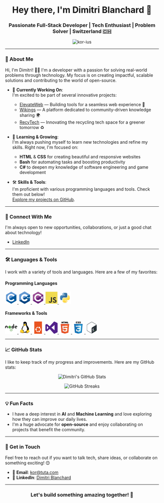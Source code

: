 <h1 align="center">Hey there, I'm Dimitri Blanchard 👋</h1>
<h3 align="center">Passionate Full-Stack Developer | Tech Enthusiast | Problem Solver | Switzerland 🇨🇭</h3>

<p align="center">
  <img src="https://komarev.com/ghpvc/?username=kor-ius&label=Profile%20views&color=0e75b6&style=flat" alt="kor-ius" />
</p>

---

### 🚀 About Me

Hi, I'm Dimitri! 👨‍💻 I'm a developer with a passion for solving real-world problems through technology. My focus is on creating impactful, scalable solutions and contributing to the world of open-source.

- 🔭 **Currently Working On**:  
  I'm excited to be part of several innovative projects:  
  - [ElevateWeb](https://elevateweb.ch/) — Building tools for a seamless web experience 🚀  
  - [Wikings](https://wikings.org/) — A platform dedicated to community-driven knowledge sharing 🌍  
  - [RecyTech](https://recytech.me/) — Innovating the recycling tech space for a greener tomorrow ♻️

- 🌱 **Learning & Growing**:  
  I'm always pushing myself to learn new technologies and refine my skills. Right now, I'm focused on:  
  - **HTML** & **CSS** for creating beautiful and responsive websites  
  - **Bash** for automating tasks and boosting productivity  
  - **C#** to deepen my knowledge of software engineering and game development

- 🛠️ **Skills & Tools**:  
  I'm proficient with various programming languages and tools. Check them out below!  
  [Explore my projects on GitHub](https://github.com/Dimitri-Blanchard).

---

### 📱 Connect With Me

I'm always open to new opportunities, collaborations, or just a good chat about technology!

- [LinkedIn](https://www.linkedin.com/in/dimitri-blanchard-624695335/)  

---

### 🛠️ Languages & Tools

I work with a variety of tools and languages. Here are a few of my favorites:

#### **Programming Languages**  

<p align="left">
  <a href="https://www.cprogramming.com/" target="_blank" rel="noreferrer">
    <img src="https://raw.githubusercontent.com/devicons/devicon/master/icons/c/c-original.svg" alt="C" width="40" height="40"/>
  </a>
  <a href="https://www.w3schools.com/cpp/" target="_blank" rel="noreferrer">
    <img src="https://raw.githubusercontent.com/devicons/devicon/master/icons/cplusplus/cplusplus-original.svg" alt="C++" width="40" height="40"/>
  </a>
  <a href="https://www.w3schools.com/cs/" target="_blank" rel="noreferrer">
    <img src="https://raw.githubusercontent.com/devicons/devicon/master/icons/csharp/csharp-original.svg" alt="C#" width="40" height="40"/>
  </a>
  <a href="https://developer.mozilla.org/en-US/docs/Web/JavaScript" target="_blank" rel="noreferrer">
    <img src="https://raw.githubusercontent.com/devicons/devicon/master/icons/javascript/javascript-original.svg" alt="JavaScript" width="40" height="40"/>
  </a>
  <a href="https://www.python.org" target="_blank" rel="noreferrer">
    <img src="https://raw.githubusercontent.com/devicons/devicon/master/icons/python/python-original.svg" alt="Python" width="40" height="40"/>
  </a>
</p>

#### **Frameworks & Tools**  

<p align="left">
  <a href="https://nodejs.org" target="_blank" rel="noreferrer">
    <img src="https://raw.githubusercontent.com/devicons/devicon/master/icons/nodejs/nodejs-original-wordmark.svg" alt="Node.js" width="40" height="40"/>
  </a>
  <a href="https://www.linux.org/" target="_blank" rel="noreferrer">
    <img src="https://raw.githubusercontent.com/devicons/devicon/master/icons/linux/linux-original.svg" alt="Linux" width="40" height="40"/>
  </a>
  <a href="https://ubuntu.com/" target="_blank" rel="noreferrer">
    <img src="https://raw.githubusercontent.com/devicons/devicon/master/icons/ubuntu/ubuntu-plain.svg" alt="Ubuntu" width="40" height="40"/>
  </a>
  <a href="https://code.visualstudio.com/" target="_blank" rel="noreferrer">
    <img src="https://raw.githubusercontent.com/devicons/devicon/master/icons/visualstudio/visualstudio-plain.svg" alt="Visual Studio Code" width="40" height="40"/>
  </a>
  <a href="https://www.w3.org/html/" target="_blank" rel="noreferrer">
    <img src="https://raw.githubusercontent.com/devicons/devicon/master/icons/html5/html5-original-wordmark.svg" alt="HTML5" width="40" height="40"/>
  </a>
  <a href="https://www.w3.org/css/" target="_blank" rel="noreferrer">
    <img src="https://raw.githubusercontent.com/devicons/devicon/master/icons/css3/css3-original-wordmark.svg" alt="CSS3" width="40" height="40"/>
  </a>
  <a href="https://www.gnu.org/software/bash/" target="_blank" rel="noreferrer">
    <img src="https://raw.githubusercontent.com/devicons/devicon/master/icons/bash/bash-original.svg" alt="Bash" width="40" height="40"/>
  </a>
</p>

---

### 📈 GitHub Stats

I like to keep track of my progress and improvements. Here are my GitHub stats:

<p align="center">
  <img src="https://github-readme-stats.vercel.app/api?username=Dimitri-Blanchard&show_icons=true&hide_title=true&count_private=true&theme=radical" alt="Dimitri's GitHub Stats" />
</p>

<p align="center">
  <img src="https://github-readme-streak-stats.herokuapp.com/?user=Dimitri-Blanchard&theme=radical&hide_border=true" alt="GitHub Streaks" />
</p>

---

### 💡 Fun Facts

- I have a deep interest in **AI** and **Machine Learning** and love exploring how they can improve our daily lives.  
- I'm a huge advocate for **open-source** and enjoy collaborating on projects that benefit the community.

---

### 📩 Get in Touch

Feel free to reach out if you want to talk tech, share ideas, or collaborate on something exciting! 😊

- 📧 **Email**: [kor@tuta.com](mailto:kor@tuta.com)
- 💬 **LinkedIn**: [Dimitri Blanchard](https://www.linkedin.com/in/dimitri-blanchard-624695335/)

---

<h3 align="center">Let's build something amazing together! 🚀</h3>
